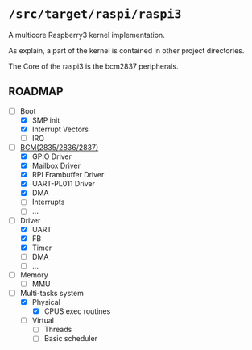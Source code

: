 `/src/target/raspi/raspi3`
=========================

A multicore Raspberry3 kernel implementation.

As explain, a part of the kernel is contained in other project directories.

The Core of the raspi3 is the bcm2837 peripherals.

## ROADMAP

- [ ] Boot
  - [X] SMP init
  - [X] Interrupt Vectors
  - [ ] IRQ
- [ ] [BCM(2835/2836/2837)](https://www.raspberrypi.org/documentation/hardware/raspberrypi/bcm2835/BCM2835-ARM-Peripherals.pdf)
  - [X] GPIO Driver
  - [X] Mailbox Driver
  - [X] RPI Frambuffer Driver
  - [X] UART-PL011 Driver
  - [X] DMA
  - [ ] Interrupts
  - [ ] ...
- [ ] Driver
  - [X] UART 
  - [X] FB
  - [X] Timer
  - [ ] DMA
  - [ ] ...
- [ ] Memory
  - [ ] MMU
- [ ] Multi-tasks system
  - [X] Physical
    - [X] CPUS exec routines
  - [ ] Virtual
    - [ ] Threads
    - [ ] Basic scheduler